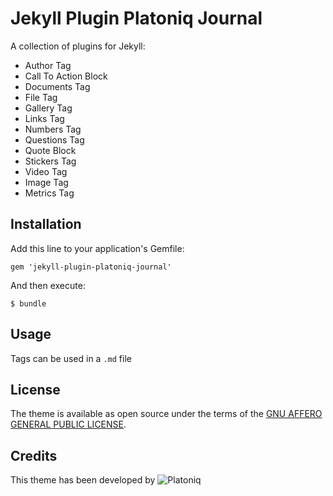 Jekyll Plugin Platoniq Journal
==============================

A collection of plugins for Jekyll:

- Author Tag
- Call To Action Block
- Documents Tag
- File Tag
- Gallery Tag
- Links Tag
- Numbers Tag
- Questions Tag
- Quote Block
- Stickers Tag
- Video Tag
- Image Tag
- Metrics Tag

## Installation

Add this line to your application's Gemfile:

    gem 'jekyll-plugin-platoniq-journal'

And then execute:

    $ bundle

## Usage

Tags can be used in a `.md` file

## License

The theme is available as open source under the terms of the [GNU AFFERO GENERAL PUBLIC LICENSE](https://opensource.org/licenses/AGPL-3.0).

## Credits

This theme has been developed by ![Platoniq](https://avatars.githubusercontent.com/u/31537393?s=200&v=4)
